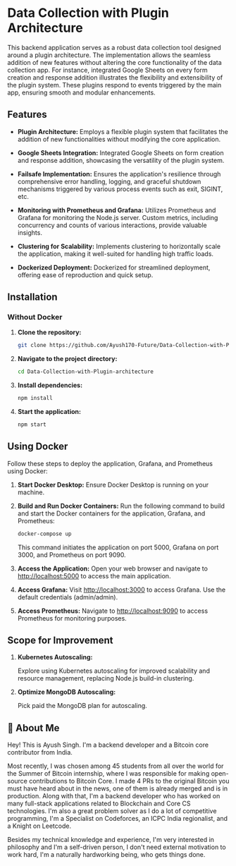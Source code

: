 # Data Collection with Plugin Architecture

This backend application serves as a robust data collection tool designed around a plugin architecture. The implementation allows the seamless addition of new features without altering the core functionality of the data collection app. For instance, integrated Google Sheets on every form creation and response addition illustrates the flexibility and extensibility of the plugin system. These plugins respond to events triggered by the main app, ensuring smooth and modular enhancements.

## Features

- **Plugin Architecture:** Employs a flexible plugin system that facilitates the addition of new functionalities without modifying the core application.

- **Google Sheets Integration:** Integrated Google Sheets on form creation and response addition, showcasing the versatility of the plugin system.

- **Failsafe Implementation:** Ensures the application's resilience through comprehensive error handling, logging, and graceful shutdown mechanisms triggered by various process events such as exit, SIGINT, etc.

- **Monitoring with Prometheus and Grafana:** Utilizes Prometheus and Grafana for monitoring the Node.js server. Custom metrics, including concurrency and counts of various interactions, provide valuable insights.

- **Clustering for Scalability:** Implements clustering to horizontally scale the application, making it well-suited for handling high traffic loads.

- **Dockerized Deployment:** Dockerized for streamlined deployment, offering ease of reproduction and quick setup.
## Installation

### Without Docker

1. **Clone the repository:**
   ```bash
   git clone https://github.com/Ayush170-Future/Data-Collection-with-Plugin-architecture.git

2. **Navigate to the project directory:**
   ```bash
   cd Data-Collection-with-Plugin-architecture
3. **Install dependencies:**
   ```bash
   npm install
4. **Start the application:**
   ```bash
   npm start

## Using Docker

Follow these steps to deploy the application, Grafana, and Prometheus using Docker:

1. **Start Docker Desktop:**
    Ensure Docker Desktop is running on your machine.

2. **Build and Run Docker Containers:**
    Run the following command to build and start the Docker containers for the application, Grafana, and Prometheus:
    ```bash
    docker-compose up
    ```
    This command initiates the application on port 5000, Grafana on port 3000, and Prometheus on port 9090.

3. **Access the Application:**
    Open your web browser and navigate to [http://localhost:5000](http://localhost:5000) to access the main application.

4. **Access Grafana:**
    Visit [http://localhost:3000](http://localhost:3000) to access Grafana. Use the default credentials (admin/admin).

5. **Access Prometheus:**
    Navigate to [http://localhost:9090](http://localhost:9090) to access Prometheus for monitoring purposes.
## Scope for Improvement

1. **Kubernetes Autoscaling:**

   Explore using Kubernetes autoscaling for improved scalability and resource management, replacing Node.js build-in clustering.

2. **Optimize MongoDB Autoscaling:**

   Pick paid the MongoDB plan for autoscaling.


## 🚀 About Me

Hey! This is Ayush Singh. I'm a backend developer and a Bitcoin core contributor from India. 

Most recently, I was chosen among 45 students from all over the world for the Summer of Bitcoin internship, where I was responsible for making open-source contributions to Bitcoin Core. I made 4 PRs to the original Bitcoin you must have heard about in the news, one of them is already merged and is in production. Along with that, I'm a backend developer who has worked on many full-stack applications related to Blockchain and Core CS technologies. I'm also a great problem solver as I do a lot of competitive programming, I'm a Specialist on Codeforces, an ICPC India regionalist, and a Knight on Leetcode.

Besides my technical knowledge and experience, I'm very interested in philosophy and I'm a self-driven person, I don't need external motivation to work hard, I'm a naturally hardworking being, who gets things done.
